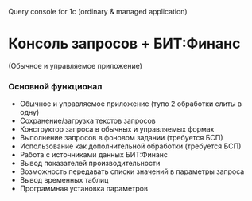 Query console for 1c (ordinary & managed application)

# Консоль запросов + БИТ:Финанс
  (Обычное и управляемое приложение)
 
### Основной функционал

* Обычное и управляемое приложение (тупо 2 обработки слиты в одну)
* Сохранение/загрузка текстов запросов
* Конструктор запроса в обычных и управляемых формах
* Выполнение запросов в фоновом задании (требуется БСП)
* Использование как дополнительной обработки (требуется БСП)
* Работа с источниками данных БИТ:Финанс
* Вывод показателей производительности
* Возможность передавать списки значений в параметры запроса
* Вывод временных таблиц
* Программная установка параметров
